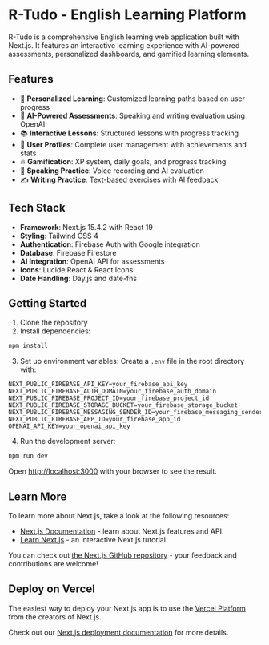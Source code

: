 # R-Tudo - English Learning Platform

R-Tudo is a comprehensive English learning web application built with Next.js. It features an interactive learning experience with AI-powered assessments, personalized dashboards, and gamified learning elements.

## Features

- 🎯 **Personalized Learning**: Customized learning paths based on user progress
- 🤖 **AI-Powered Assessments**: Speaking and writing evaluation using OpenAI
- 📚 **Interactive Lessons**: Structured lessons with progress tracking
- 👤 **User Profiles**: Complete user management with achievements and stats
- 🔥 **Gamification**: XP system, daily goals, and progress tracking
- 🎤 **Speaking Practice**: Voice recording and AI evaluation
- ✍️ **Writing Practice**: Text-based exercises with AI feedback

## Tech Stack

- **Framework**: Next.js 15.4.2 with React 19
- **Styling**: Tailwind CSS 4
- **Authentication**: Firebase Auth with Google integration
- **Database**: Firebase Firestore
- **AI Integration**: OpenAI API for assessments
- **Icons**: Lucide React & React Icons
- **Date Handling**: Day.js and date-fns

## Getting Started

1. Clone the repository
2. Install dependencies:

```bash
npm install
```

3. Set up environment variables:
Create a `.env` file in the root directory with:

```env
NEXT_PUBLIC_FIREBASE_API_KEY=your_firebase_api_key
NEXT_PUBLIC_FIREBASE_AUTH_DOMAIN=your_firebase_auth_domain
NEXT_PUBLIC_FIREBASE_PROJECT_ID=your_firebase_project_id
NEXT_PUBLIC_FIREBASE_STORAGE_BUCKET=your_firebase_storage_bucket
NEXT_PUBLIC_FIREBASE_MESSAGING_SENDER_ID=your_firebase_messaging_sender_id
NEXT_PUBLIC_FIREBASE_APP_ID=your_firebase_app_id
OPENAI_API_KEY=your_openai_api_key
```

4. Run the development server:

```bash
npm run dev
```

Open [http://localhost:3000](http://localhost:3000) with your browser to see the result.

## Learn More

To learn more about Next.js, take a look at the following resources:

- [Next.js Documentation](https://nextjs.org/docs) - learn about Next.js features and API.
- [Learn Next.js](https://nextjs.org/learn) - an interactive Next.js tutorial.

You can check out [the Next.js GitHub repository](https://github.com/vercel/next.js) - your feedback and contributions are welcome!

## Deploy on Vercel

The easiest way to deploy your Next.js app is to use the [Vercel Platform](https://vercel.com/new?utm_medium=default-template&filter=next.js&utm_source=create-next-app&utm_campaign=create-next-app-readme) from the creators of Next.js.

Check out our [Next.js deployment documentation](https://nextjs.org/docs/app/building-your-application/deploying) for more details.
